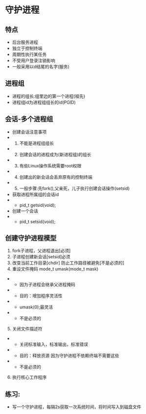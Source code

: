 # 守护进程
## 特点
- 后台服务进程
- 独立于控制终端
- 周期性执行某任务
- 不受用户登录注销影响
- 一般采用以d结尾的名字(服务)
## 进程组
- 进程的组长:组里边的第一个进程(祖先)
- 进程组id为进程组组长的id(PGID)
## 会话-多个进程组
- 创建会话注意事项
- 1. 不能是进程组组长
- 2. 创建会话的进程成为(新进程组)的组长
- 3. 有些Linux操作系统需要root权限
- 4. 创建出的新会话会丢弃原有的控制终端
- 5. 一般步骤:先fork(),父亲死，儿子执行创建会话操作(setsid)
- 获取进程所属组的会话id
- * pid_t getsid(void);
- 创建一个会话
- * pid_t setsid(void);
## 创建守护进程模型
1. fork子进程，父进程退出[必须]
2. 子进程创建新会话[setsid]必须
3. 改变当前工作目录[chdir] 防止工作路径被避免[不是必须的]
4. 重设文件掩码 mode_t umask(mode_t mask)
- * 因为子进程会继承父进程掩码
- * 目的：增加程序灵活性
- * umask(0);最灵活
- * 不是必须的
5. 关闭文件描述符
- * 关闭标准输入，标准输出，标准错误
- * 目的：释放资源 因为守护进程不依赖终端不需要这些
- * 不是必须的
6. 执行核心工作程序
## 练习:
- 写一个守护进程，每隔2s获取一次系统时间，将时间写入到磁盘文件
